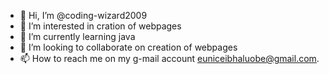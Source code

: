 - 👋 Hi, I’m @coding-wizard2009
- 👀 I’m interested in cration of webpages
- 🌱 I’m currently learning java
- 💞️ I’m looking to collaborate on creation of webpages
- 📫 How to reach me on my g-mail account euniceibhaluobe@gmail.com.

<!---
coding-wizard2009/coding-wizard2009 is a ✨ special ✨ repository because its `README.md` (this file) appears on your GitHub profile.
You can click the Preview link to take a look at your changes.
--->
